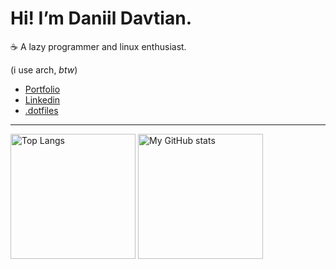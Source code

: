 # Hi! I’m Daniil Davtian. 
☕ A lazy programmer and linux enthusiast. 

(i use arch, _btw_)
- ️[Portfolio](https://daniildavtian.vercel.app/) 
- [Linkedin](https://www.linkedin.com/in/daniil-davtian/)
- [.dotfiles](https://https://github.com/SherlockH0/.dotfiles)

----

<img alt="Top Langs" src="https://github-readme-stats-chi-two-48.vercel.app/api/top-langs/?username=SherlockH0&langs_count=8&theme=gruvbox&layout=compact" height=200/> <img alt="My GitHub stats" src="https://github-readme-stats-chi-two-48.vercel.app/api?username=SherlockH0&theme=gruvbox" height=200/>
